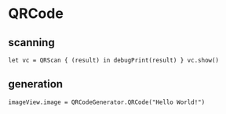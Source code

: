 # QRCode
## scanning
`let vc = QRScan { (result) in
            debugPrint(result)
        }
        vc.show()`
## generation
`imageView.image = QRCodeGenerator.QRCode("Hello World!")`
